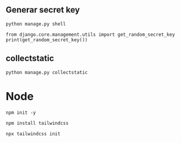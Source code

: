 ## Generar secret key
```
python manage.py shell
```
```
from django.core.management.utils import get_random_secret_key
print(get_random_secret_key())
```

## collectstatic
```
python manage.py collectstatic
```

# Node
```
npm init -y
```
```
npm install tailwindcss
```
```
npx tailwindcss init
```